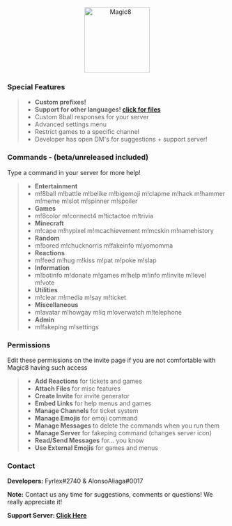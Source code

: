 <div align="center">
<a href="https://discordapp.com/oauth2/authorize?client_id=484148705507934208&scope=bot&permissions=1074130032" >
  <img src="https://i.imgur.com/5L0w5vs.jpg" width="150" height="150" alt="Magic8" />
</a><br>
</div>

### Special Features
> - **Custom prefixes!**
> - **Support for other languages! [click for files](https://github.com/Fyrlex/Magic8/tree/master/languages)**
> - Custom 8ball responses for your server
> - Advanced settings menu
> - Restrict games to a specific channel
> - Developer has open DM's for suggestions + support server!


### Commands - (beta/unreleased included)
<p>Type a command in your server for more help!</p>

> - **Entertainment**
> - m!8ball m!battle m!belike m!bigemoji m!clapme m!hack m!hammer m!meme m!slot m!spinner m!spoiler
> - **Games**
> - m!8color m!connect4 m!tictactoe m!trivia
> - **Minecraft**
> - m!cape m!hypixel m!mcachievement m!mcskin m!namehistory
> - **Random**
> - m!bored m!chucknorris m!fakeinfo m!yomomma
> - **Reactions**
> - m!feed m!hug m!kiss m!pat m!poke m!slap
> - **Information**
> - m!botinfo m!donate m!games m!help m!info m!invite m!level m!vote
> - **Utilities**
> - m!clear m!media m!say m!ticket
> - **Miscellaneous**
> - m!avatar m\!howgay m!iq m!overwatch m!telephone
> - **Admin**
> - m!fakeping m!settings

### Permissions
<p>Edit these permissions on the invite page if you are not comfortable with Magic8 having such access</p>
<p></p>

> - **Add Reactions** for tickets and games
> - **Attach Files** for misc features
> - **Create Invite** for invite generator
> - **Embed Links** for help menus and games
> - **Manage Channels** for ticket system
> - **Manage Emojis** for emoji command
> - **Manage Messages** to delete the commands when you run them
> - **Manage Server** for fakeping command (changes server icon)
> - **Read/Send Messages** for... you know
> - **Use External Emojis** for games and menus


### Contact
**Developers:** Fyrlex#2740 & AlonsoAliaga#0017

**Note:** Contact us any time for suggestions, comments or questions! We really appreciate it!

**Support Server: [Click Here](https://discord.gg/MCRbYdc)**
